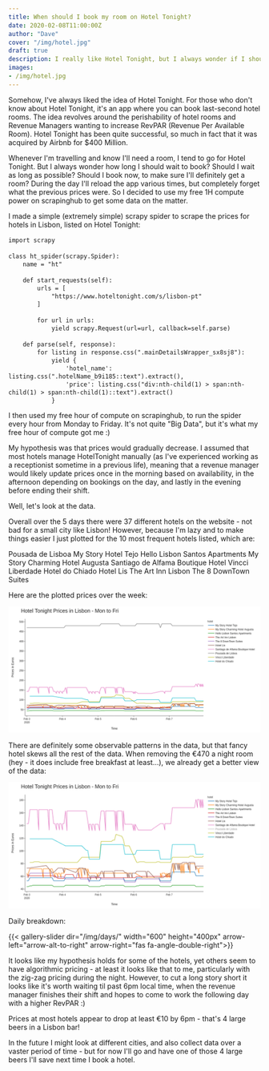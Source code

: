 ```yaml
---
title: When should I book my room on Hotel Tonight?
date: 2020-02-08T11:00:00Z
author: "Dave"
cover: "/img/hotel.jpg"
draft: true
description: I really like Hotel Tonight, but I always wonder if I should wait for prices to drop further, so I scraped their site...
images: 
- /img/hotel.jpg
---
```


Somehow, I've always liked the idea of Hotel Tonight. For those who don't know about Hotel Tonight, it's an app where you can book last-second hotel rooms. The idea revolves around the perishability of hotel rooms and Revenue Managers wanting to increase RevPAR (Revenue Per Available Room). Hotel Tonight has been quite successful, so much in fact that it was acquired by Airbnb for $400 Million. 

Whenever I'm travelling and know I'll need a room, I tend to go for Hotel Tonight. But I always wonder how long I should wait to book? Should I wait as long as possible? Should I book now, to make sure I'll definitely get a room?
During the day I'll reload the app various times, but completely forget what the previous prices were. So I decided to use my free 1H compute power on scrapinghub to get some data on the matter.

I made a simple (extremely simple) scrapy spider to scrape the prices for hotels in Lisbon, listed on Hotel Tonight:

```
import scrapy

class ht_spider(scrapy.Spider):
    name = "ht"

    def start_requests(self):
        urls = [
            "https://www.hoteltonight.com/s/lisbon-pt"
        ]

        for url in urls:
            yield scrapy.Request(url=url, callback=self.parse)

    def parse(self, response):
        for listing in response.css(".mainDetailsWrapper_sx8sj8"):
            yield {
                'hotel_name': listing.css(".hotelName_b9i185::text").extract(),
                'price': listing.css("div:nth-child(1) > span:nth-child(1) > span:nth-child(1)::text").extract()
            }
```

I then used my free hour of compute on scrapinghub, to run the spider every hour from Monday to Friday. It's not quite "Big Data", but it's what my free hour of compute got me :)

My hypothesis was that prices would gradually decrease. I assumed that most hotels manage HotelTonight manually (as I've experienced working as a receptionist sometime in a previous life), meaning that a revenue manager would likely update prices once in the morning based on availability, in the afternoon depending on bookings on the day, and lastly in the evening before ending their shift.

Well, let's look at the data. 

Overall over the 5 days there were 37 different hotels on the website - not bad for a small city like Lisbon! However, because I'm lazy and to make things easier I just plotted for the 10 most frequent hotels listed, which are:

Pousada de Lisboa
My Story Hotel Tejo
Hello Lisbon Santos Apartments
My Story Charming Hotel Augusta
Santiago de Alfama Boutique Hotel
Vincci Liberdade
Hotel do Chiado
Hotel Lis
The Art Inn Lisbon
The 8 DownTown Suites

Here are the plotted prices over the week:

![](/img/ht/top10week.png)

There are definitely some observable patterns in the data, but that fancy hotel skews all the rest of the data. When removing the €470 a night room (hey - it does include free breakfast at least...), we already get a better view of the data:

![](/img/ht/top9week.png)

Daily breakdown:

{{< gallery-slider dir="/img/days/" width="600" height="400px" arrow-left="arrow-alt-to-right" arrow-right="fas fa-angle-double-right">}}

It looks like my hypothesis holds for some of the hotels, yet others seem to have algorithmic pricing - at least it looks like that to me, particularly with the zig-zag pricing during the night. However, to cut a long story short it looks like it's worth waiting til past 6pm local time, when the revenue manager finishes their shift and hopes to come to work the following day with a higher RevPAR :)

Prices at most hotels appear to drop at least €10 by 6pm - that's 4 large beers in a Lisbon bar!

In the future I might look at different cities, and also collect data over a vaster period of time - but for now I'll go and have one of those 4 large beers I'll save next time I book a hotel. 